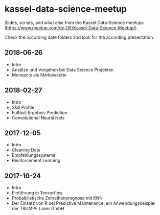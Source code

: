 # kassel-data-science-meetup

Slides, scripts, and what else from the Kassel Data-Science meetups (https://www.meetup.com/de-DE/Kassel-Data-Science-Meetup/).

Check the according date folders and look for the according presentation.

## 2018-06-26

* Intro
* Ansätze und Vorgehen bei Data Science Projekten
* Monopoly als Markowkette


## 2018-02-27

* Intro
* Skill Profile
* Fußball Ergebnis Prediction
* Convolutional Neural Nets


## 2017-12-05

* Intro
* Cleaning Data
* Empfehlungssysteme
* Reinforcement Learning


## 2017-10-24

* Intro
* Einführung in Tensorflow
* Probabilistische Zeitreihenprognose mit KNN
* Der Einsatz von R bei Predictive Maintenance: ein Anwendungsbeispiel der TRUMPF Laser GmbH

